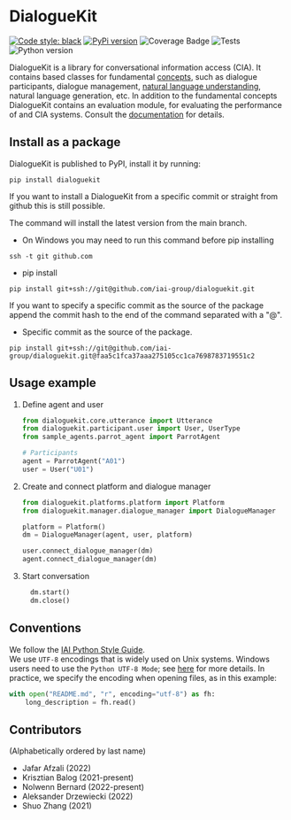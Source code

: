 # DialogueKit

[![Code style: black](https://img.shields.io/badge/code%20style-black-000000.svg)](https://github.com/psf/black) 
[![PyPi version](https://img.shields.io/pypi/v/dialoguekit)](https://pypi.org/project/dialoguekit/) 
![Coverage Badge](https://img.shields.io/endpoint?url=https://gist.githubusercontent.com/adrzewiecki/35bb996459f0949b38da651c66cf95cb/raw/coverage.DialogueKit.main.json) 
![Tests](https://img.shields.io/github/actions/workflow/status/iai-group/DialogueKit/merge.yaml?label=Tests&branch=main)
![Python version](https://img.shields.io/badge/python-3.9-blue)

DialogueKit is a library for conversational information access (CIA). It contains based classes for fundamental [concepts](https://iai-group.github.io/DialogueKit/main/concepts.html), such as dialogue participants, dialogue management, [natural language understanding](https://iai-group.github.io/DialogueKit/main/nlu.html), natural language generation, etc. In addition to the fundamental concepts DialogueKit contains an evaluation module, for evaluating the performance of and CIA systems.
Consult the [documentation](https://iai-group.github.io/DialogueKit/main/) for details.

## Install as a package

DialogueKit is published to PyPI, install it by running:

```shell
pip install dialoguekit
```

If you want to install a DialogueKit from a specific commit or straight from github this is still possible.

The command will install the latest version from the main branch.

  * On Windows you may need to run this command before pip installing

  ```shell
  ssh -t git github.com    
  ```

  * pip install

  ```shell
  pip install git+ssh://git@github.com/iai-group/dialoguekit.git
  ```

If you want to specify a specific commit as the source of the package append the commit hash to the end of the command separated with a "@".

  * Specific commit as the source of the package.

  ```shell
  pip install git+ssh://git@github.com/iai-group/dialoguekit.git@faa5c1fca37aaa275105cc1ca7698783719551c2
  ```

## Usage example

1. Define agent and user

    ```python
    from dialoguekit.core.utterance import Utterance
    from dialoguekit.participant.user import User, UserType
    from sample_agents.parrot_agent import ParrotAgent

    # Participants
    agent = ParrotAgent("A01")
    user = User("U01")
    ```

2. Create and connect platform and dialogue manager

    ```python
    from dialoguekit.platforms.platform import Platform
    from dialoguekit.manager.dialogue_manager import DialogueManager

    platform = Platform()
    dm = DialogueManager(agent, user, platform)

    user.connect_dialogue_manager(dm)
    agent.connect_dialogue_manager(dm)
    ```

3. Start conversation

    ```python
      dm.start()
      dm.close()
    ```

## Conventions

We follow the [IAI Python Style Guide](https://github.com/iai-group/styleguide/tree/main/python).  
We use `UTF-8` encodings that is widely used on Unix systems. Windows users need to use the `Python UTF-8 Mode`; see [here](https://docs.python.org/3/using/windows.html#utf-8-mode) for more details. In practice, we specify the encoding when opening files, as in this example:

```python
with open("README.md", "r", encoding="utf-8") as fh:
    long_description = fh.read()
```

## Contributors

(Alphabetically ordered by last name) 

  * Jafar Afzali (2022)
  * Krisztian Balog (2021-present)
  * Nolwenn Bernard (2022-present)
  * Aleksander Drzewiecki (2022)
  * Shuo Zhang (2021)
